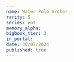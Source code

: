 ```yaml
---
name: Water Polo Archer
rarity: 5
series: ent
memory_alpha:
bigbook_tier: 3
in_portal:
date: 30/07/2024
published: true
---
```



